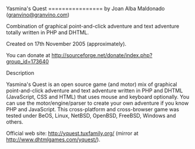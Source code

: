 Yasmina's Quest
================ by Joan Alba Maldonado (granvino@granvino.com)

Combination of graphical point-and-click adventure and text adventure totally written in PHP and DHTML.

Created on 17th November 2005 (approximately).

You can donate at http://sourceforge.net/donate/index.php?group_id=173640


Description

Yasmina's Quest is an open source game (and motor) mix of graphical point-and-click adventure and text adventure written in PHP and DHTML (JavaScript, CSS and HTML) that uses mouse and keyboard optionally.
You can use the motor/engine/parser to create your own adventure if you know PHP and JavaScript.
This cross-platform and cross-browser game was tested under BeOS, Linux, NetBSD, OpenBSD, FreeBSD, Windows and others.

Official web site: http://yquest.tuxfamily.org/ (mirror at http://www.dhtmlgames.com/yquest/).